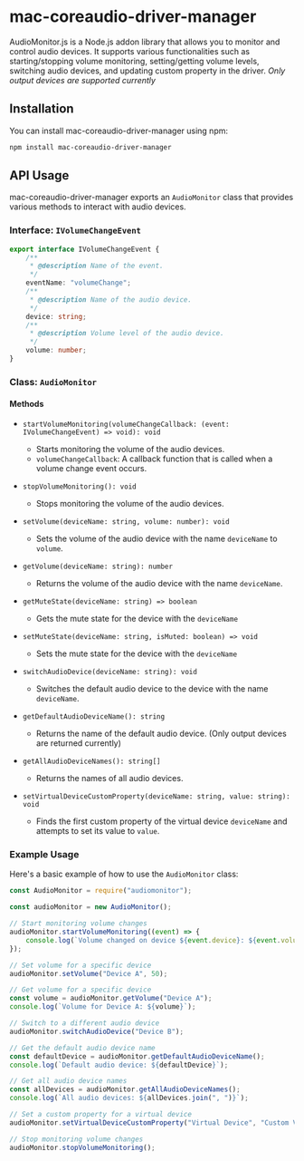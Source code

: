 # mac-coreaudio-driver-manager

AudioMonitor.js is a Node.js addon library that allows you to monitor and control audio devices. It supports various functionalities such as starting/stopping volume monitoring, setting/getting volume levels, switching audio devices, and updating custom property in the driver.
_Only output devices are supported currently_

## Installation

You can install mac-coreaudio-driver-manager using npm:

```bash
npm install mac-coreaudio-driver-manager
```

## API Usage

mac-coreaudio-driver-manager exports an `AudioMonitor` class that provides various methods to interact with audio devices.

### Interface: `IVolumeChangeEvent`

```typescript
export interface IVolumeChangeEvent {
	/**
	 * @description Name of the event.
	 */
	eventName: "volumeChange";
	/**
	 * @description Name of the audio device.
	 */
	device: string;
	/**
	 * @description Volume level of the audio device.
	 */
	volume: number;
}
```

### Class: `AudioMonitor`

#### Methods

- `startVolumeMonitoring(volumeChangeCallback: (event: IVolumeChangeEvent) => void): void`

  - Starts monitoring the volume of the audio devices.
  - `volumeChangeCallback`: A callback function that is called when a volume change event occurs.

- `stopVolumeMonitoring(): void`

  - Stops monitoring the volume of the audio devices.

- `setVolume(deviceName: string, volume: number): void`

  - Sets the volume of the audio device with the name `deviceName` to `volume`.

- `getVolume(deviceName: string): number`

  - Returns the volume of the audio device with the name `deviceName`.

- `getMuteState(deviceName: string) => boolean`

  - Gets the mute state for the device with the `deviceName`

- `setMuteState(deviceName: string, isMuted: boolean) => void`

  - Sets the mute state for the device with the `deviceName`

- `switchAudioDevice(deviceName: string): void`

  - Switches the default audio device to the device with the name `deviceName`.

- `getDefaultAudioDeviceName(): string`

  - Returns the name of the default audio device. (Only output devices are returned currently)

- `getAllAudioDeviceNames(): string[]`

  - Returns the names of all audio devices.

- `setVirtualDeviceCustomProperty(deviceName: string, value: string): void`
  - Finds the first custom property of the virtual device `deviceName` and attempts to set its value to `value`.

### Example Usage

Here's a basic example of how to use the `AudioMonitor` class:

```javascript
const AudioMonitor = require("audiomonitor");

const audioMonitor = new AudioMonitor();

// Start monitoring volume changes
audioMonitor.startVolumeMonitoring((event) => {
	console.log(`Volume changed on device ${event.device}: ${event.volume}`);
});

// Set volume for a specific device
audioMonitor.setVolume("Device A", 50);

// Get volume for a specific device
const volume = audioMonitor.getVolume("Device A");
console.log(`Volume for Device A: ${volume}`);

// Switch to a different audio device
audioMonitor.switchAudioDevice("Device B");

// Get the default audio device name
const defaultDevice = audioMonitor.getDefaultAudioDeviceName();
console.log(`Default audio device: ${defaultDevice}`);

// Get all audio device names
const allDevices = audioMonitor.getAllAudioDeviceNames();
console.log(`All audio devices: ${allDevices.join(", ")}`);

// Set a custom property for a virtual device
audioMonitor.setVirtualDeviceCustomProperty("Virtual Device", "Custom Value");

// Stop monitoring volume changes
audioMonitor.stopVolumeMonitoring();
```
